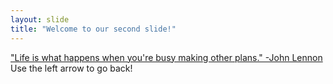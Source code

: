 ```yaml
---
layout: slide
title: "Welcome to our second slide!"
---
```

["Life is what happens when you're busy making other plans." 
                    -John Lennon](https://www.keepinspiring.me/wp-content/uploads/2019/10/famous-quotes-1-622x468.jpg)
Use the left arrow to go back!
